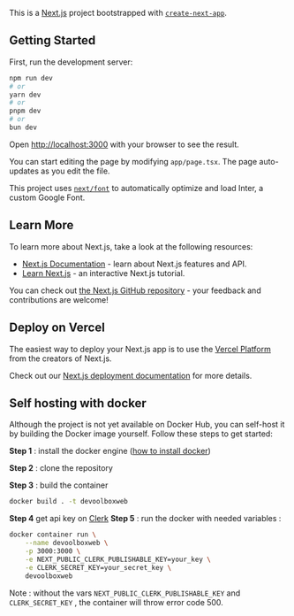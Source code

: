 This is a [Next.js](https://nextjs.org/) project bootstrapped with [`create-next-app`](https://github.com/vercel/next.js/tree/canary/packages/create-next-app).

## Getting Started

First, run the development server:

```bash
npm run dev
# or
yarn dev
# or
pnpm dev
# or
bun dev
```

Open [http://localhost:3000](http://localhost:3000) with your browser to see the result.

You can start editing the page by modifying `app/page.tsx`. The page auto-updates as you edit the file.

This project uses [`next/font`](https://nextjs.org/docs/basic-features/font-optimization) to automatically optimize and load Inter, a custom Google Font.

## Learn More

To learn more about Next.js, take a look at the following resources:

- [Next.js Documentation](https://nextjs.org/docs) - learn about Next.js features and API.
- [Learn Next.js](https://nextjs.org/learn) - an interactive Next.js tutorial.

You can check out [the Next.js GitHub repository](https://github.com/vercel/next.js/) - your feedback and contributions are welcome!

## Deploy on Vercel

The easiest way to deploy your Next.js app is to use the [Vercel Platform](https://vercel.com/new?utm_medium=default-template&filter=next.js&utm_source=create-next-app&utm_campaign=create-next-app-readme) from the creators of Next.js.

Check out our [Next.js deployment documentation](https://nextjs.org/docs/deployment) for more details.

## Self hosting with docker

Although the project is not yet available on Docker Hub, you can self-host it by building the Docker image yourself. Follow these steps to get started:

**Step 1** : install the docker engine ([how to install docker](https://docs.docker.com/engine/install/))

**Step 2** : clone the repository 

**Step 3** : build the container

```bash
docker build . -t devoolboxweb
```
**Step 4** get api key on [Clerk](https://dashboard.clerk.com/sign-in)
**Step 5** : run the docker with needed variables : 

```bash
docker container run \
    --name devoolboxweb \
    -p 3000:3000 \
    -e NEXT_PUBLIC_CLERK_PUBLISHABLE_KEY=your_key \
    -e CLERK_SECRET_KEY=your_secret_key \
    devoolboxweb
```

Note : without the vars `NEXT_PUBLIC_CLERK_PUBLISHABLE_KEY` and `CLERK_SECRET_KEY` , the container will throw error code 500.